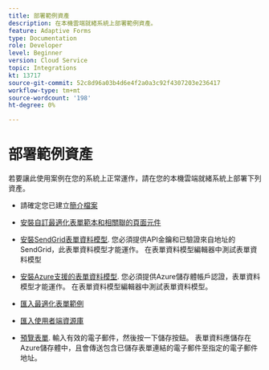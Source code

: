 ```yaml
---
title: 部署範例資產
description: 在本機雲端就緒系統上部署範例資產。
feature: Adaptive Forms
type: Documentation
role: Developer
level: Beginner
version: Cloud Service
topic: Integrations
kt: 13717
source-git-commit: 52c8d96a03b4d6e4f2a0a3c92f4307203e236417
workflow-type: tm+mt
source-wordcount: '198'
ht-degree: 0%

---
```


# 部署範例資產

若要讓此使用案例在您的系統上正常運作，請在您的本機雲端就緒系統上部署下列資產。

* 請確定您已建立[簡介檔案](./introduction.md)

* [安裝自訂最適化表單範本和相關聯的頁面元件](./assets/azure-portal-template-page-component.zip)

* [安裝SendGrid表單資料模型](./assets/send-grid-form-data-model.zip). 您必須提供API金鑰和已驗證來自地址的SendGrid，此表單資料模型才能運作。 在表單資料模型編輯器中測試表單資料模型

* [安裝Azure支援的表單資料模型](./assets/azure-storage-fdm.zip). 您必須提供Azure儲存體帳戶認證，表單資料模型才能運作。 在表單資料模型編輯器中測試表單資料模型。

* [匯入最適化表單範例](./assets/credit-applications-af.zip)
* [匯入使用者端資源庫](./assets/client-lib.zip)
* [預覽表單](http://localhost:4502/content/dam/formsanddocuments/azureportalstorage/creditapplications/jcr:content?wcmmode=disabled). 輸入有效的電子郵件，然後按一下儲存按鈕。 表單資料應儲存在Azure儲存體中，且會傳送包含已儲存表單連結的電子郵件至指定的電子郵件地址。



